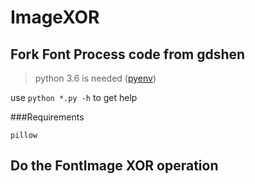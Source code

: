 # ImageXOR
## Fork Font Process code from gdshen
> python 3.6 is needed ([pyenv](https://github.com/yyuu/pyenv))

use `python *.py -h` to get help

###Requirements
```
pillow
```

## Do the FontImage XOR operation
